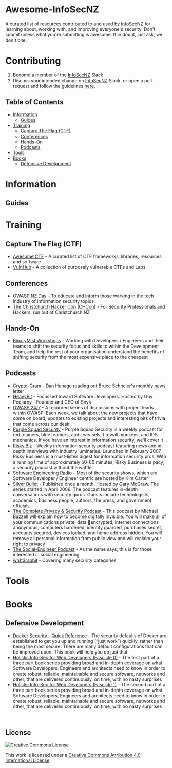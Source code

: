 # Awesome-InfoSecNZ

A curated list of resources contributed to and used by [InfoSecNZ](https://github.com/binarymist/InfoSecNZ) for learning about, working with, and improving everyone's security. Don't submit unless what you're submitting is awesome. If in doubt, just ask, we don't bite.

# Contributing

1. Become a member of the [InfoSecNZ](https://github.com/binarymist/InfoSecNZ) Slack
2. Discuss your intended change on [InfoSecNZ](https://github.com/binarymist/InfoSecNZ) Slack, or open a pull request and follow the guidelines [here](contributing.md).


## Table of Contents

* [Information](#information)
  * [Guides](#guides)
* [Training](#training)
  * [Capture The Flag (CTF)](#capture-the-flag-(ctf))
  * [Conferences](#conferences)
  * [Hands-On](#hands-on)
  * [Podcasts](#podcasts)
* [Tools](#tools)
* [Books](#books)
  * [Defensive Development](#defensive-development)


# Information

## Guides


# Training

## Capture The Flag (CTF)

* [Awesome CTF](https://github.com/apsdehal/awesome-ctf) - A curated list of CTF frameworks, libraries, resources and software
* [VulnHub](https://www.vulnhub.com/) - A collection of purposely vulnerable CTFs and Labs 

## Conferences

* [OWASP NZ Day](https://www.owasp.org/index.php/OWASP_New_Zealand_Day_2018) - To educate and inform those working in the tech industry of information security topics
* [The Christchurch Hacker Con (CHCon)](https://chcon.nz) - For Security Professionals and Hackers, run out of Christchurch NZ

## Hands-On

* [BinaryMist Workshops](https://binarymist.io/project/service-development-team-security-training/) - Working with Developers / Engineers and their teams to shift the security focus and skills to within the Development Team, and help the rest of your organisation understand the benefits of shifting security from the most expensive place to the cheapest

## Podcasts

* [Crypto-Gram](https://crypto-gram.libsyn.com/) - Dan Henage reading out Bruce Schneier's monthly news letter
* [HeavyBit](https://www.heavybit.com/library/podcasts/the-secure-developer/) - Focussed toward Software Developers. Hosted by Guy Podjarny - Founder and CEO of Snyk
* [OWASP 24/7](https://soundcloud.com/owasp-podcast) - A recorded series of discussions with project leads within OWASP. Each week, we talk about the new projects that have come on board, updates to existing projects and interesting bits of trivia that come across our desk
* [Purple Squad Security](https://purplesquadsec.com/podcast/) - Purple Squad Security is a weekly podcast for red teamers, blue teamers, audit weasels, firewall monkeys, and IDS mechanics.  If you have an interest in information security, we’ll cover it
* [Risky.Biz](https://risky.biz/netcasts/risky-business/) - Weekly information security podcast featuring news and in-depth interviews with industry luminaries. Launched in February 2007, Risky Business is a must-listen digest for information security pros. With a running time of approximately 50-60 minutes, Risky Business is pacy; a security podcast without the waffle
* [Software Engineering Radio](http://www.se-radio.net/) - Most of the security shows, which are Software Developer / Engineer centric are hosted by Kim Carter
* [Silver Bullet](https://www.synopsys.com/software-integrity/resources/podcasts.html) - Published once a month. Hosted by Gary McGraw. The series started in April 2006. The podcast features in-depth conversations with security gurus. Guests include technologists, academics, business people, authors, the press, and government officials
* [The Complete Privacy & Security Podcast](https://inteltechniques.com/podcast.html) - This podcast by Michael Bazzell will explain how to become digitally invisible. You will make all of your communications private, data encrypted, internet connections anonymous, computers hardened, identity guarded, purchases secret, accounts secured, devices locked, and home address hidden. You will remove all personal information from public view and will reclaim your right to privacy
* [The Social-Engineer Podcast](https://www.social-engineer.org/podcast/) - As the name says, this is for those interested in social engineering
* [wh1t3rabbit](http://podcast.wh1t3rabbit.net/) - Covering many security categories

# Tools

# Books

## Defensive Development

* [Docker Security - Quick Reference](https://binarymist.io/publication/docker-security/) - The security defaults of Docker are established to get you up and running (“just work”) quickly, rather than being the most secure. There are many default configurations that can be improved upon. This book will help you do just that
* [Holistic Info-Sec for Web Developers (Fascicle 0)](https://f0.holisticinfosecforwebdevelopers.com/) - The first part of a three part book series providing broad and in-depth coverage on what Software Developers, Engineers and architects need to know in order to create robust, reliable, maintainable and secure software, networks and other, that are delivered continuously, on time, with no nasty surprises
* [Holistic Info-Sec for Web Developers (Fascicle 1)](https://f1.holisticinfosecforwebdevelopers.com/) - The second part of a three part book series providing broad and in-depth coverage on what Software Developers, Engineers and architects need to know in order to create robust, reliable, maintainable and secure software, networks and other, that are delivered continuously, on time, with no nasty surprises

<br>

## License

[![Creative Commons License](http://i.creativecommons.org/l/by/4.0/88x31.png)](https://creativecommons.org/licenses/by/4.0/)

This work is licensed under a [Creative Commons Attribution 4.0 International License](http://creativecommons.org/licenses/by/4.0/)

